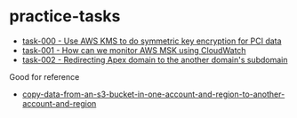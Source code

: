 # practice-tasks


- [task-000 - Use AWS KMS to do symmetric key encryption for PCI data](task-001-kms)
- [task-001 - How can we monitor AWS MSK using CloudWatch](task-002-monitoring-msk)
- [task-002 - Redirecting Apex domain to the another domain's subdomain](task-003-redirection-using-s3-cloudfront)




Good for reference
- [copy-data-from-an-s3-bucket-in-one-account-and-region-to-another-account-and-region](https://docs.aws.amazon.com/prescriptive-guidance/latest/patterns/copy-data-from-an-s3-bucket-in-one-account-and-region-to-another-account-and-region.html)